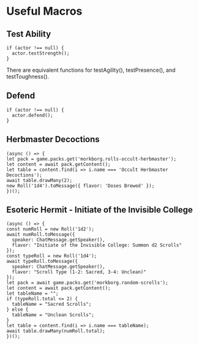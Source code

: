 # Useful Macros

## Test Ability

```
if (actor !== null) {
  actor.testStrength();
}
```

There are equivalent functions for testAgility(), testPresence(), and testToughness().


## Defend

```
if (actor !== null) {
  actor.defend();
}
```


## Herbmaster Decoctions

```
(async () => {
let pack = game.packs.get('morkborg.rolls-occult-herbmaster');
let content = await pack.getContent();
let table = content.find(i => i.name === 'Occult Herbmaster Decoctions');
await table.drawMany(2);
new Roll('1d4').toMessage({ flavor: 'Doses Brewed' });
})();
```

## Esoteric Hermit - Initiate of the Invisible College
```
(async () => {
const numRoll = new Roll('1d2');
await numRoll.toMessage({
  speaker: ChatMessage.getSpeaker(),
  flavor: "Initiate of the Invisible College: Summon d2 Scrolls"
});
const typeRoll = new Roll('1d4');
await typeRoll.toMessage({
  speaker: ChatMessage.getSpeaker(),
  flavor: "Scroll Type (1-2: Sacred, 3-4: Unclean)"
});
let pack = await game.packs.get('morkborg.random-scrolls');
let content = await pack.getContent();
let tableName = "";
if (typeRoll.total <= 2) {
  tableName = "Sacred Scrolls";
} else {
  tableName = "Unclean Scrolls";
}
let table = content.find(i => i.name === tableName);
await table.drawMany(numRoll.total);
})();
```
